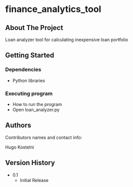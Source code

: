 # finance_analytics_tool
## About The Project

Loan analyzer tool for calculating inexpensive loan portfolio


## Getting Started

### Dependencies

* Python libraries


### Executing program

* How to run the program
* Open loan_analyzer.py 



## Authors

Contributors names and contact info:

Hugo Kostelni 


## Version History

* 0.1
    * Initial Release

